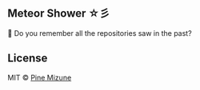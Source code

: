 ## Meteor Shower ☆彡
:star2: Do you remember all the repositories saw in the past?

## License
MIT &copy; [Pine Mizune](https://profile.pine.moe)
